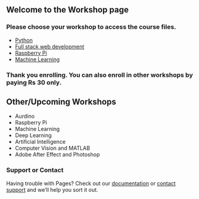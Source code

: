 ## Welcome to the Workshop page

### Please choose your workshop to access the course files.

- [Python](https://github.com/aakashm301/Workshop/tree/master/Complete-Python-Bootcamp-master)
- [Full stack web development](https://github.com/aakashm301/Workshop/tree/master/Full%20stack%20WEB%20DEV)
- [Raspberry Pi](#)
- [Machine Learning](https://github.com/aakashm301/Workshop/tree/master/Refactored_Py_DS_ML_Bootcamp-master)

### Thank you enrolling. You can also enroll in other workshops by paying Rs 30 only.

## Other/Upcoming Workshops
- Aurdino
- Raspberry Pi
- Machine Learning
- Deep Learning
- Artificial Intelligence
- Computer Vision and MATLAB
- Adobe After Effect and Photoshop

### Support or Contact

Having trouble with Pages? Check out our [documentation](https://help.github.com/categories/github-pages-basics/) or [contact support](https://github.com/contact) and we’ll help you sort it out.
